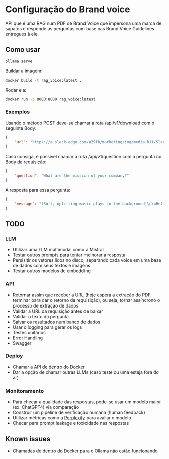 # Configuração do Brand voice 

API que é uma RAG num PDF de Brand Voice que impersona uma marca de sapatos e
responde as perguntas com base nas Brand Voice Guidelines entregues à ele.

## Como usar

```bash
ollama serve
```

Buildar a imagem: 
```bash
docker build -t rag_voice:latest .
```

Rodar ela:
```bash
docker run -p 8000:8000 rag_voice:latest
```

### Exemplos

Usando o método POST deve-se chamar a rota /api/v1/download com o seguinte Body:
```json
{
    "url": "https://a.slack-edge.com/a29fb/marketing/img/media-kit/Slack-Brand-Guidelines.pdf"
}
```
Caso consiga, é possível chamar a rota /api/v1/question com a pergunta no Body da requisição:
```json
{
    "question": "What are the mission of your company?"
}
``` 
A resposta para essa pergunta:
```json
{
    "message": "(Soft, uplifting music plays in the background)\n\nHello there! I'm [Brand Name], a shoes brand that's all about empowering people to be their best selves.\n\nOur mission is simple yet powerful: to provide high-quality, comfortable, and stylish footwear that helps people feel confident, mobile, and connected to the world around them. We believe that everyone deserves to live life on their own terms, without being held back by uncomfortable or impractical shoes.\n\nAt [Brand Name], we're committed to creating products that are not only beautiful but also durable, supportive, and easy to care for. Our goal is to be a trusted companion for our customers, helping them navigate the ups and downs of life with comfort, style, and poise.\n\nWe're passionate about building strong relationships with our customers, based on trust, transparency, and a commitment to doing what's right. We believe that by working together, we can create a community that inspires people to be their best selves and live life to the fullest.\n\nSo, that's our mission in a nutshell. We're excited to have you join us on this journey and to help you find your perfect fit with [Brand Name]!"
}
```

## TODO 

### LLM
- Utilizar uma LLM multimodal como a Mistral 
- Testar outros prompts para tentar melhorar a resposta
- Persisitir os vetores lidos no disco, separando cada voice em uma base de dados com seus textos e imagens
- Testar outros modelos de embedding


### API 
- Retornar assim que receber a URL (hoje espera a extração do PDF terminar para dar o retorno da requisição), ou seja, tornar assíncrono o processo de extração de dados
- Validar a URL da requisição antes de baixar
- Validar o texto da pergunta
- Salvar os resultados num banco de dados
- Usar o logging para gerar os logs
- Testes unitários
- Error Handling
- Swagger

### Deploy 
- Chamar a API de dentro do Docker
- Dar a opção de chamar outras LLMs (caso teste ou uma esteja fora do ar)

### Monitoramento 
- Para checar a qualidade das respostas, pode-se usar um modelo maior (ex. ChatGPT4) via comparação
- Construir um pipeline de verificação humana (human feedback)
- Utilizar métricas como a [Perplexity](https://huggingface.co/spaces/evaluate-metric/perplexity) para avaliar o modelo 
- Checar para prompt leakage e toxicidade nas respostas

## Known issues
- Chamadas de dentro do Docker para o Ollama não estão funcionando

